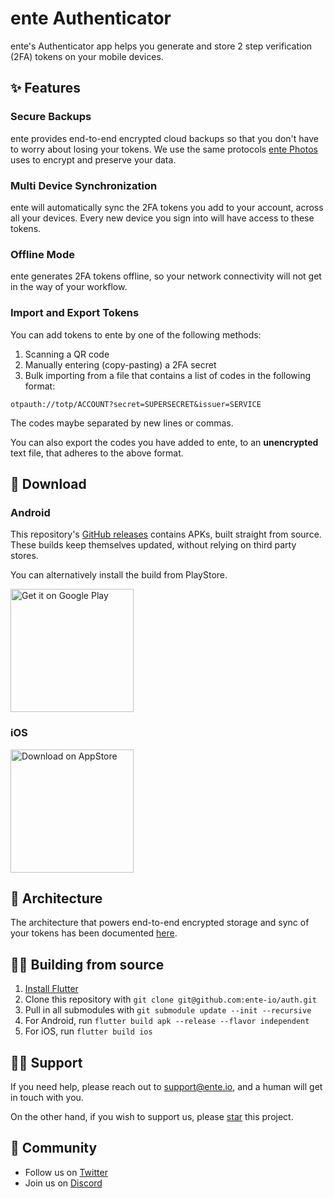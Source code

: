# ente Authenticator

ente's Authenticator app helps you generate and store 2 step verification (2FA)
tokens on your mobile devices.

## ✨ Features

### Secure Backups

ente provides end-to-end encrypted cloud backups so that you don't have to worry
about losing your tokens. We use the same protocols [ente
Photos](https://ente.io) uses to encrypt and preserve your data.


### Multi Device Synchronization

ente will automatically sync the 2FA tokens you add to your account, across all
your devices. Every new device you sign into will have access to these tokens.


### Offline Mode

ente generates 2FA tokens offline, so your network connectivity will not get in
the way of your workflow.

### Import and Export Tokens

You can add tokens to ente by one of the following methods:
1. Scanning a QR code
2. Manually entering (copy-pasting) a 2FA secret
3. Bulk importing from a file that contains a list of codes in the following
   format:
```
otpauth://totp/ACCOUNT?secret=SUPERSECRET&issuer=SERVICE
```
The codes maybe separated by new lines or commas.

You can also export the codes you have added to ente, to an **unencrypted** text
file, that adheres to the above format.


## 📲 Download

### Android

This repository's [GitHub releases](https://github.com/ente-io/auth/releases/latest/download/ente-auth.apks) contains APKs, built straight from source. These builds keep themselves updated, without relying on third party stores.

You can alternatively install the build from PlayStore.

<a href="https://play.google.com/store/apps/details?id=io.ente.auth">
  <img width="197" alt="Get it on Google Play" src="https://ente.io/static/ed265c3abdcd3efa5e29f64b927bcb44/e230a/play-store-badge.webp">
</a>

### iOS

<a href="https://apps.apple.com/us/app/ente-authenticator/id6444121398">
  <img width="197" alt="Download on AppStore" src="https://user-images.githubusercontent.com/1161789/154795157-c4468ff9-97fd-46f3-87fe-dca789d8733a.png">
</a>


## 🔩 Architecture

The architecture that powers end-to-end encrypted storage and sync of your
tokens has been documented [here](architecture/index.md).


## 🧑‍💻 Building from source

1. [Install Flutter](https://flutter.dev/docs/get-started/install)
2. Clone this repository with `git clone git@github.com:ente-io/auth.git` 
3. Pull in all submodules with `git submodule update --init --recursive`
4. For Android, run `flutter build apk --release --flavor independent`
5. For iOS, run `flutter build ios` 


## 🙋‍♂️ Support

If you need help, please reach out to support@ente.io, and a human will get in
touch with you.

On the other hand, if you wish to support us, please
[star](https://github.com/ente-io/auth/stargazers) this project.


## 💜 Community
- Follow us on [Twitter](https://twitter.com/enteio)
- Join us on [Discord](https://ente.io/discord)
